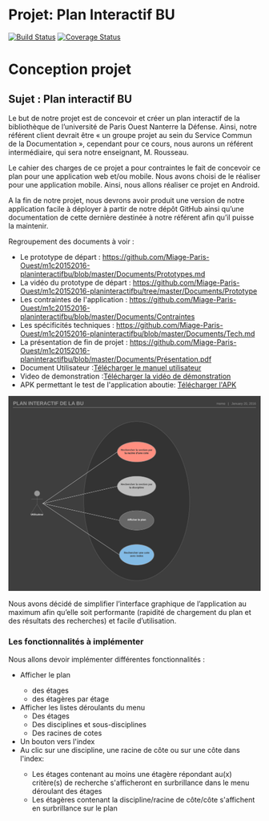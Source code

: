 # Projet: Plan Interactif BU

[![Build Status](https://travis-ci.org/Miage-Paris-Ouest/m1c20152016-planinteractifbu.svg?branch=master)](https://travis-ci.org/Miage-Paris-Ouest/m1c20152016-planinteractifbu)
[![Coverage Status](https://coveralls.io/repos/github/Miage-Paris-Ouest/m1c20152016-planinteractifbu/badge.svg?branch=master)](https://coveralls.io/github/Miage-Paris-Ouest/m1c20152016-planinteractifbu?branch=master)

<h1>Conception projet</h1>

<h2>Sujet : Plan interactif BU </h2>

<p>
Le but de notre projet est de concevoir et créer un plan interactif de la bibliothèque de
l’université de Paris Ouest Nanterre la Défense. Ainsi, notre référent client devrait être « un
groupe projet au sein du Service Commun de la Documentation », cependant pour ce cours, nous aurons
 un référent intermédiaire, qui sera notre enseignant, M. Rousseau.
</p>
<p>
Le cahier des charges de ce projet a pour contraintes le fait de concevoir ce plan pour une
application web et/ou mobile. Nous avons choisi de le réaliser pour une application mobile.
Ainsi, nous allons réaliser ce projet en Android.
</p>
<p>
A la fin de notre projet, nous devrons avoir produit une version de notre application facile à
déployer à partir de notre dépôt GitHub ainsi qu’une documentation de cette dernière destinée à
notre référent afin qu’il puisse la maintenir.
</p>

Regroupement des documents à voir :
- Le prototype de départ : https://github.com/Miage-Paris-Ouest/m1c20152016-planinteractifbu/blob/master/Documents/Prototypes.md
- La vidéo du prototype de départ : https://github.com/Miage-Paris-Ouest/m1c20152016-planinteractifbu/tree/master/Documents/Prototype
- Les contraintes de l'application : https://github.com/Miage-Paris-Ouest/m1c20152016-planinteractifbu/blob/master/Documents/Contraintes
- Les spécificités techniques : https://github.com/Miage-Paris-Ouest/m1c20152016-planinteractifbu/blob/master/Documents/Tech.md
- La présentation de fin de projet : https://github.com/Miage-Paris-Ouest/m1c20152016-planinteractifbu/blob/master/Documents/Présentation.pdf
- Document Utilisateur :<A HREF="https://github.com/Miage-Paris-Ouest/m1c20152016-planinteractifbu/blob/master/Documents/Guide%20Utilisateur/Doc_util.docx?raw=true">Télécharger le manuel utilisateur</A> 
- Video de demonstration :<A HREF="https://github.com/Miage-Paris-Ouest/m1c20152016-planinteractifbu/blob/master/Documents/Guide%20Utilisateur/PlanInteractifBU.avi?raw=true">Télécharger la vidéo de démonstration</A>
- APK permettant le test de l'application aboutie: <A HREF="https://github.com/Miage-Paris-Ouest/m1c20152016-planinteractifbu/blob/master/Documents/PlanInteractifBU.apk?raw=true">Télécharger l'APK</A>
<p>

</p>

<img src="https://raw.githubusercontent.com/Mohamed-MIAGE/UseCaseBU/master/Documents/img/UseCaseBU%20-%20Dark.png"/>

<p>
Nous avons décidé de simplifier l’interface graphique de l’application au maximum afin qu’elle soit
performante (rapidité de chargement du plan et des résultats des recherches) et facile d’utilisation.
</p>
<p>
<h3>Les fonctionnalités à implémenter</h3>
Nous allons devoir implémenter différentes fonctionnalités :
    <ul>
        <li>Afficher le plan</li>
            <ul>
                <li>des étages</li>
                <li>des étagères par étage</li>
            </ul>
        <li>Afficher les listes déroulants du menu</ll>
            <ul>
                 <li>Des étages</li>
                 <li>Des disciplines et sous-disciplines</li>
                 <li>Des racines de cotes</li>
            </ul>
        <li>Un bouton vers l'index</li>
        <li>Au clic sur une discipline, une racine de côte ou sur une côte dans l'index:</li>
         <ul>
          <li>Les étages contenant au moins une étagère répondant au(x) critère(s) de recherche s'afficheront en surbrillance
              dans le menu déroulant des étages</li>
          <li>Les étagères contenant la discipline/racine de côte/côte s'affichent en surbrillance sur le plan</li>
         </ul>
    </ul>
</p>
